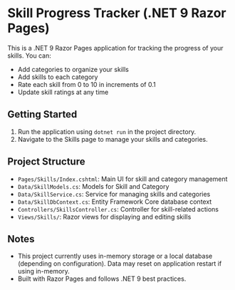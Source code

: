 # Skill Progress Tracker (.NET 9 Razor Pages)

This is a .NET 9 Razor Pages application for tracking the progress of your skills. You can:
- Add categories to organize your skills
- Add skills to each category
- Rate each skill from 0 to 10 in increments of 0.1
- Update skill ratings at any time

## Getting Started

1. Run the application using `dotnet run` in the project directory.
2. Navigate to the Skills page to manage your skills and categories.

## Project Structure
- `Pages/Skills/Index.cshtml`: Main UI for skill and category management
- `Data/SkillModels.cs`: Models for Skill and Category
- `Data/SkillService.cs`: Service for managing skills and categories
- `Data/SkillDbContext.cs`: Entity Framework Core database context
- `Controllers/SkillsController.cs`: Controller for skill-related actions
- `Views/Skills/`: Razor views for displaying and editing skills

## Notes
- This project currently uses in-memory storage or a local database (depending on configuration). Data may reset on application restart if using in-memory.
- Built with Razor Pages and follows .NET 9 best practices.